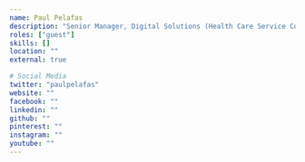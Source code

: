 ```yaml
---
name: Paul Pelafas
description: "Senior Manager, Digital Solutions​ (Health Care Service Corp.)"
roles: ["guest"]
skills: []
location: ""
external: true

# Social Media
twitter: "paulpelafas"
website: ""
facebook: ""
linkedin: ""
github: ""
pinterest: ""
instagram: ""
youtube: ""
---
```

